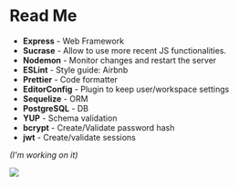 # Read Me

- **Express** - Web Framework
- **Sucrase** - Allow to use more recent JS functionalities.
- **Nodemon** - Monitor changes and restart the server
- **ESLint** - Style guide: Airbnb
- **Prettier** - Code formatter
- **EditorConfig** - Plugin to keep user/workspace settings
- **Sequelize** -  ORM
- **PostgreSQL** - DB
- **YUP** - Schema validation
- **bcrypt** - Create/Validate password hash
- **jwt** - Create/validate sessions

*(I'm working on it)* <br>

![](https://media.giphy.com/media/Yl5aO3gdVfsQ0/giphy.gif)
